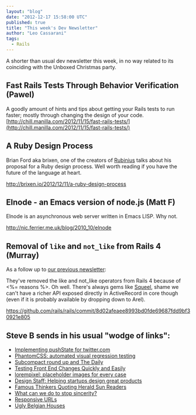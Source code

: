 ```yaml
---
layout: "blog"
date: "2012-12-17 15:58:00 UTC"
published: true
title: "This week's Dev Newsletter"
author: "Leo Cassarani"
tags:
  - Rails
---
```


A shorter than usual dev newsletter this week, in no way related to its coinciding with the Unboxed Christmas party.

## Fast Rails Tests Through Behavior Verification (Pawel)
A goodly amount of hints and tips about getting your Rails tests to run faster; mostly through changing the design of your code.
[http://chill.manilla.com/2012/11/15/fast-rails-tests/](http://chill.manilla.com/2012/11/15/fast-rails-tests/)

## A Ruby Design Process
Brian Ford aka brixen, one of the creators of [Rubinius](http://rubini.us) talks about his proposal for a Ruby design process. Well worth reading if you have the future of the language at heart.

http://brixen.io/2012/12/11/a-ruby-design-process

## Elnode - an Emacs version of node.js (Matt F)

Elnode is an asynchronous web server written in Emacs LISP. Why not.

http://nic.ferrier.me.uk/blog/2010_10/elnode

## Removal of `like` and `not_like` from Rails 4 (Murray)

As a follow up to [our previous newsletter](http://www.unboxedconsulting.com/blog/cucumbers-missed-high-fives-dancing-hungarians-and-more):

They've removed the like and not_like operators from Rails 4 because of <%= reasons %>.  Oh well.  There's always gems like [Squeel](https://github.com/ernie/squeel), shame we can't have a richer API exposed directly in ActiveRecord in core though (even if it is probably available by dropping down to Arel).

https://github.com/rails/rails/commit/8d02afeaee8993bd0fde69687fdd9bf30921e805

## Steve B sends in his usual "wodge of links": ##

* [Implementing pushState for twitter.com](https://blog.twitter.com/2012/implementing-pushstate-for-twittercom)
* [PhantomCSS: automated visual regression testing](https://github.com/Huddle/PhantomCSS)
* [Subcompact round up and The Daily](http://craigmod.com/satellite/subcompact_round_up/)
* [Testing Front End Changes Quickly and Easily](http://mobiletestingfordummies.tumblr.com/post/37629799816/testing-front-end-changes-quickly-and-easily)
* [lorempixel: placeholder images for every case](http://lorempixel.com/)
* [Design Staff: Helping startups design great products](http://www.designstaff.org/)
* [Famous Thinkers Quoting Herald Sun Readers](http://www.aktifmag.com/top-20-of-2012-famous-thinkers-quoting-herald-sun-readers/)
* [What can we do to stop sincerity?](http://branch.com/b/what-can-we-do-to-stop-sincerity)
* [Responsive URLs](http://responsiveurl.co.uk/while/were/making/everything/responsive/lets/not/forget/the/url/)
* [Ugly Belgian Houses](http://uglybelgianhouses.tumblr.com/)
